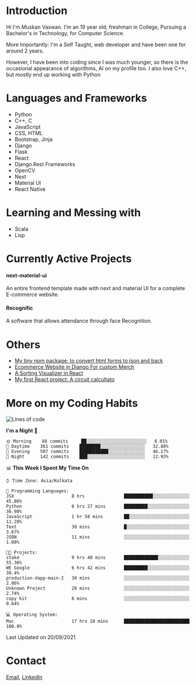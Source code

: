 <!-- - I’m currently working on:
&nbsp;&nbsp;&nbsp;&nbsp;&nbsp;&nbsp; *Circuits*[https://muskanvaswan.github.io/circuits] which, as the name suggests,  is a calculator for solving circuits with ease. This is my first React project
#### I’m currently learning : 
&nbsp;&nbsp;&nbsp;&nbsp;&nbsp;&nbsp; React.js
#### Ask me about:
&nbsp;&nbsp;&nbsp;&nbsp;&nbsp;&nbsp; Anything
#### How to reach me:
&nbsp;&nbsp;&nbsp;&nbsp;&nbsp;&nbsp; Email[mailto:muskanvaswan@gmail.com] LinkedIn[https://www.linkedin.com/in/muskan-vaswan?lipi=urn%3Ali%3Apage%3Ad_flagship3_profile_view_base_contact_details%3B%2FQpdlv5fQ12Ru4DkW2TysA%3D%3D]
#### Pronouns:
&nbsp;&nbsp;&nbsp;&nbsp;&nbsp;&nbsp; Her -->

# Introduction
Hi I'm Muskan Vaswan.
I'm an 19 year old,
freshman in College,
Pursuing a Bachelor's in Technology, for Computer Science.

More Importantly: I'm a Self Taught, web developer and have been one for around 2 years.

However, I have been into coding since I was much younger, so there is the occasional appearance of algorithms, AI on my profile too. I also love C++, but mostly end up working with Python


# Languages and Frameworks

- Python
- C++, C
- JavaScript
- CSS, HTML 
- Bootstrap, Jinja
- Django
- Flask
- React 
- Django Rest Frameworks
- OpenCV
- Next
- Material UI
- React Native

# Learning and Messing with 

- Scala 
- Lisp

# Currently Active Projects

#### next-material-ui
An entire frontend template made with next and material UI for a complete E-commerce website.

#### Recognific
A software that allows attendance through face Recognition.

# Others
- [My tiny npm package: to convert html forms to json and back](https://www.npmjs.com/package/forms-dynamically)
- [Ecommerce Website in Django For custom Merch](https://merch-commerce.herokuapp.com/)
- [A Sorting Visualizer in React](https://muskanvaswan.github.io/SortingVisualizer/)
- [My first React project: A circuit calcultato](https://muskanvaswan.github.io/circuits)

# More on my Coding Habits

<!--START_SECTION:waka-->
![Lines of code](https://img.shields.io/badge/From%20Hello%20World%20I%27ve%20Written-402662%20lines%20of%20code-blue)

**I'm a Night 🦉** 

```text
🌞 Morning    88 commits     ██░░░░░░░░░░░░░░░░░░░░░░░   8.01% 
🌆 Daytime    361 commits    ████████░░░░░░░░░░░░░░░░░   32.88% 
🌃 Evening    507 commits    ███████████░░░░░░░░░░░░░░   46.17% 
🌙 Night      142 commits    ███░░░░░░░░░░░░░░░░░░░░░░   12.93%

```


📊 **This Week I Spent My Time On** 

```text
⌚︎ Time Zone: Asia/Kolkata

💬 Programming Languages: 
JSX                      8 hrs               ███████████░░░░░░░░░░░░░░   45.86% 
Python                   6 hrs 27 mins       █████████░░░░░░░░░░░░░░░░   36.98% 
JavaScript               1 hr 58 mins        ██░░░░░░░░░░░░░░░░░░░░░░░   11.28% 
Text                     38 mins             █░░░░░░░░░░░░░░░░░░░░░░░░   3.67% 
JSON                     11 mins             ░░░░░░░░░░░░░░░░░░░░░░░░░   1.08%

🐱‍💻 Projects: 
stake                    9 hrs 40 mins       █████████████░░░░░░░░░░░░   55.36% 
WE Google                6 hrs 42 mins       █████████░░░░░░░░░░░░░░░░   38.4% 
production-dapp-main-2   30 mins             ░░░░░░░░░░░░░░░░░░░░░░░░░   2.86% 
Unknown Project          28 mins             ░░░░░░░░░░░░░░░░░░░░░░░░░   2.74% 
copy kit                 6 mins              ░░░░░░░░░░░░░░░░░░░░░░░░░   0.64%

💻 Operating System: 
Mac                      17 hrs 28 mins      █████████████████████████   100.0%

```


 Last Updated on 20/09/2021
<!--END_SECTION:waka-->

# Contact

[Email](mailto:muskanvaswan@gmail.com), [LinkedIn](https://www.linkedin.com/in/muskan-vaswan?lipi=urn%3Ali%3Apage%3Ad_flagship3_profile_view_base_contact_details%3B%2FQpdlv5fQ12Ru4DkW2TysA%3D%3D)



